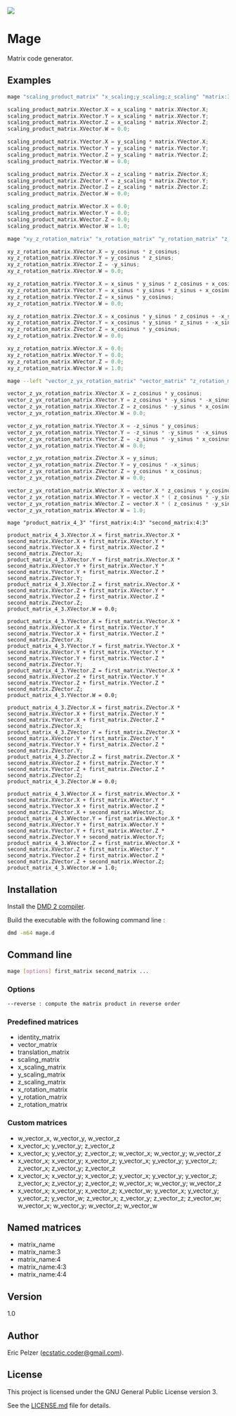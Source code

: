 ![](https://github.com/senselogic/MAGE/blob/master/LOGO/mage.png)

# Mage

Matrix code generator.

## Examples

```bash
mage "scaling_product_matrix" "x_scaling;y_scaling;z_scaling" "matrix:3:3"
```
```c++
scaling_product_matrix.XVector.X = x_scaling * matrix.XVector.X;
scaling_product_matrix.XVector.Y = x_scaling * matrix.XVector.Y;
scaling_product_matrix.XVector.Z = x_scaling * matrix.XVector.Z;
scaling_product_matrix.XVector.W = 0.0;

scaling_product_matrix.YVector.X = y_scaling * matrix.YVector.X;
scaling_product_matrix.YVector.Y = y_scaling * matrix.YVector.Y;
scaling_product_matrix.YVector.Z = y_scaling * matrix.YVector.Z;
scaling_product_matrix.YVector.W = 0.0;

scaling_product_matrix.ZVector.X = z_scaling * matrix.ZVector.X;
scaling_product_matrix.ZVector.Y = z_scaling * matrix.ZVector.Y;
scaling_product_matrix.ZVector.Z = z_scaling * matrix.ZVector.Z;
scaling_product_matrix.ZVector.W = 0.0;

scaling_product_matrix.WVector.X = 0.0;
scaling_product_matrix.WVector.Y = 0.0;
scaling_product_matrix.WVector.Z = 0.0;
scaling_product_matrix.WVector.W = 1.0;
```

```bash
mage "xy_z_rotation_matrix" "x_rotation_matrix" "y_rotation_matrix" "z_rotation_matrix"
```
```c++
xy_z_rotation_matrix.XVector.X = y_cosinus * z_cosinus;
xy_z_rotation_matrix.XVector.Y = y_cosinus * z_sinus;
xy_z_rotation_matrix.XVector.Z = -y_sinus;
xy_z_rotation_matrix.XVector.W = 0.0;

xy_z_rotation_matrix.YVector.X = x_sinus * y_sinus * z_cosinus + x_cosinus * -z_sinus;
xy_z_rotation_matrix.YVector.Y = x_sinus * y_sinus * z_sinus + x_cosinus * z_cosinus;
xy_z_rotation_matrix.YVector.Z = x_sinus * y_cosinus;
xy_z_rotation_matrix.YVector.W = 0.0;

xy_z_rotation_matrix.ZVector.X = x_cosinus * y_sinus * z_cosinus + -x_sinus * -z_sinus;
xy_z_rotation_matrix.ZVector.Y = x_cosinus * y_sinus * z_sinus + -x_sinus * z_cosinus;
xy_z_rotation_matrix.ZVector.Z = x_cosinus * y_cosinus;
xy_z_rotation_matrix.ZVector.W = 0.0;

xy_z_rotation_matrix.WVector.X = 0.0;
xy_z_rotation_matrix.WVector.Y = 0.0;
xy_z_rotation_matrix.WVector.Z = 0.0;
xy_z_rotation_matrix.WVector.W = 1.0;
```

```bash
mage --left "vector_z_yx_rotation_matrix" "vector_matrix" "z_rotation_matrix" "y_rotation_matrix" "x_rotation_matrix"
```
```c++
vector_z_yx_rotation_matrix.XVector.X = z_cosinus * y_cosinus;
vector_z_yx_rotation_matrix.XVector.Y = z_cosinus * -y_sinus * -x_sinus + z_sinus * x_cosinus;
vector_z_yx_rotation_matrix.XVector.Z = z_cosinus * -y_sinus * x_cosinus + z_sinus * x_sinus;
vector_z_yx_rotation_matrix.XVector.W = 0.0;

vector_z_yx_rotation_matrix.YVector.X = -z_sinus * y_cosinus;
vector_z_yx_rotation_matrix.YVector.Y = -z_sinus * -y_sinus * -x_sinus + z_cosinus * x_cosinus;
vector_z_yx_rotation_matrix.YVector.Z = -z_sinus * -y_sinus * x_cosinus + z_cosinus * x_sinus;
vector_z_yx_rotation_matrix.YVector.W = 0.0;

vector_z_yx_rotation_matrix.ZVector.X = y_sinus;
vector_z_yx_rotation_matrix.ZVector.Y = y_cosinus * -x_sinus;
vector_z_yx_rotation_matrix.ZVector.Z = y_cosinus * x_cosinus;
vector_z_yx_rotation_matrix.ZVector.W = 0.0;

vector_z_yx_rotation_matrix.WVector.X = vector.X * z_cosinus * y_cosinus + vector.Y * -z_sinus * y_cosinus + vector.Z * y_sinus;
vector_z_yx_rotation_matrix.WVector.Y = vector.X * ( z_cosinus * -y_sinus * -x_sinus + z_sinus * x_cosinus ) + vector.Y * ( -z_sinus * -y_sinus * -x_sinus + z_cosinus * x_cosinus ) + vector.Z * y_cosinus * -x_sinus;
vector_z_yx_rotation_matrix.WVector.Z = vector.X * ( z_cosinus * -y_sinus * x_cosinus + z_sinus * x_sinus ) + vector.Y * ( -z_sinus * -y_sinus * x_cosinus + z_cosinus * x_sinus ) + vector.Z * y_cosinus * x_cosinus;
vector_z_yx_rotation_matrix.WVector.W = 1.0;
```

```
mage "product_matrix_4_3" "first_matrix:4:3" "second_matrix:4:3"
```
```
product_matrix_4_3.XVector.X = first_matrix.XVector.X * second_matrix.XVector.X + first_matrix.XVector.Y * second_matrix.YVector.X + first_matrix.XVector.Z * second_matrix.ZVector.X;
product_matrix_4_3.XVector.Y = first_matrix.XVector.X * second_matrix.XVector.Y + first_matrix.XVector.Y * second_matrix.YVector.Y + first_matrix.XVector.Z * second_matrix.ZVector.Y;
product_matrix_4_3.XVector.Z = first_matrix.XVector.X * second_matrix.XVector.Z + first_matrix.XVector.Y * second_matrix.YVector.Z + first_matrix.XVector.Z * second_matrix.ZVector.Z;
product_matrix_4_3.XVector.W = 0.0;

product_matrix_4_3.YVector.X = first_matrix.YVector.X * second_matrix.XVector.X + first_matrix.YVector.Y * second_matrix.YVector.X + first_matrix.YVector.Z * second_matrix.ZVector.X;
product_matrix_4_3.YVector.Y = first_matrix.YVector.X * second_matrix.XVector.Y + first_matrix.YVector.Y * second_matrix.YVector.Y + first_matrix.YVector.Z * second_matrix.ZVector.Y;
product_matrix_4_3.YVector.Z = first_matrix.YVector.X * second_matrix.XVector.Z + first_matrix.YVector.Y * second_matrix.YVector.Z + first_matrix.YVector.Z * second_matrix.ZVector.Z;
product_matrix_4_3.YVector.W = 0.0;

product_matrix_4_3.ZVector.X = first_matrix.ZVector.X * second_matrix.XVector.X + first_matrix.ZVector.Y * second_matrix.YVector.X + first_matrix.ZVector.Z * second_matrix.ZVector.X;
product_matrix_4_3.ZVector.Y = first_matrix.ZVector.X * second_matrix.XVector.Y + first_matrix.ZVector.Y * second_matrix.YVector.Y + first_matrix.ZVector.Z * second_matrix.ZVector.Y;
product_matrix_4_3.ZVector.Z = first_matrix.ZVector.X * second_matrix.XVector.Z + first_matrix.ZVector.Y * second_matrix.YVector.Z + first_matrix.ZVector.Z * second_matrix.ZVector.Z;
product_matrix_4_3.ZVector.W = 0.0;

product_matrix_4_3.WVector.X = first_matrix.WVector.X * second_matrix.XVector.X + first_matrix.WVector.Y * second_matrix.YVector.X + first_matrix.WVector.Z * second_matrix.ZVector.X + second_matrix.WVector.X;
product_matrix_4_3.WVector.Y = first_matrix.WVector.X * second_matrix.XVector.Y + first_matrix.WVector.Y * second_matrix.YVector.Y + first_matrix.WVector.Z * second_matrix.ZVector.Y + second_matrix.WVector.Y;
product_matrix_4_3.WVector.Z = first_matrix.WVector.X * second_matrix.XVector.Z + first_matrix.WVector.Y * second_matrix.YVector.Z + first_matrix.WVector.Z * second_matrix.ZVector.Z + second_matrix.WVector.Z;
product_matrix_4_3.WVector.W = 1.0;
```

## Installation

Install the [DMD 2 compiler](https://dlang.org/download.html).

Build the executable with the following command line :

```bash
dmd -m64 mage.d
```

## Command line

```bash
mage [options] first_matrix second_matrix ...
```

### Options

```bash
--reverse : compute the matrix product in reverse order
```

### Predefined matrices

* identity_matrix
* vector_matrix
* translation_matrix
* scaling_matrix
* x_scaling_matrix
* y_scaling_matrix
* z_scaling_matrix
* x_rotation_matrix
* y_rotation_matrix
* z_rotation_matrix

### Custom matrices

* w_vector_x, w_vector_y, w_vector_z
* x_vector_x; y_vector_y; z_vector_z
* x_vector_x; y_vector_y; z_vector_z; w_vector_x; w_vector_y; w_vector_z
* x_vector_x; x_vector_y; x_vector_z; y_vector_x; y_vector_y; y_vector_z; z_vector_x; z_vector_y; z_vector_z
* x_vector_x; x_vector_y; x_vector_z; y_vector_x; y_vector_y; y_vector_z; z_vector_x; z_vector_y; z_vector_z; w_vector_x; w_vector_y; w_vector_z
* x_vector_x; x_vector_y; x_vector_z; x_vector_w; y_vector_x; y_vector_y; y_vector_z; y_vector_w; z_vector_x; z_vector_y; z_vector_z; z_vector_w; w_vector_x; w_vector_y; w_vector_z; w_vector_w
          
## Named matrices

* matrix_name
* matrix_name:3
* matrix_name:4
* matrix_name:4:3
* matrix_name:4:4

## Version

1.0

## Author

Eric Pelzer (ecstatic.coder@gmail.com).

## License

This project is licensed under the GNU General Public License version 3.

See the [LICENSE.md](LICENSE.md) file for details.
